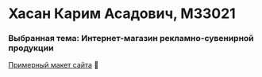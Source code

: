 # Хасан Карим Асадович, M33021
### Выбранная тема: Интернет-магазин рекламно-сувенирной продукции
[Примерный макет сайта](docs/layouts.md) :face_with_thermometer:
